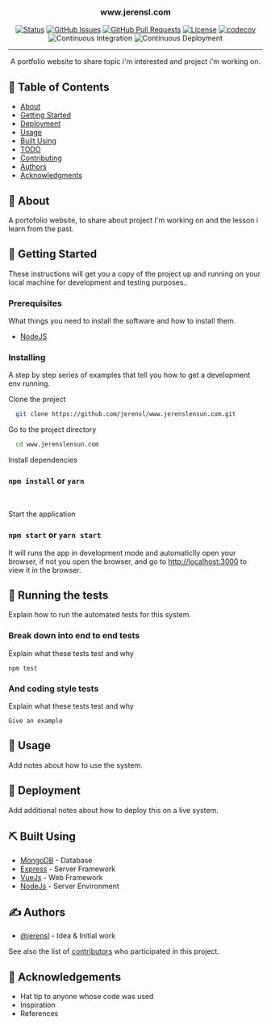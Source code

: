 <h3 align="center">www.jerensl.com</h3>

<div align="center">

  [![Status](https://img.shields.io/badge/status-active-success.svg)]() 
  [![GitHub Issues](https://img.shields.io/github/issues/kylelobo/The-Documentation-Compendium.svg)](https://github.com/jerensl/www.jerenslensun.com/issues)
  [![GitHub Pull Requests](https://img.shields.io/github/issues-pr/kylelobo/The-Documentation-Compendium.svg)](https://github.com/jerensl/www.jerenslensun.com/pulls)
  [![License](https://img.shields.io/badge/license-MIT-blue.svg)](/LICENSE)
  [![codecov](https://codecov.io/gh/jerensl/www.jerenslensun.com/branch/main/graph/badge.svg?token=HSYPO9VBAU)](https://codecov.io/gh/jerensl/www.jerenslensun.com) ![Continuous Integration](https://github.com/jerensl/www.jerenslensun.com/actions/workflows/integration.yml/badge.svg) ![Continuous Deployment](https://github.com/jerensl/www.jerenslensun.com/actions/workflows/deployment.yml/badge.svg)


</div>

---

<p align="center"> A portfolio website to share topic i'm interested and project i'm working on.
    <br> 
</p>


## 📝 Table of Contents
- [About](#about)
- [Getting Started](#getting_started)
- [Deployment](#deployment)
- [Usage](#usage)
- [Built Using](#built_using)
- [TODO](../TODO.md)
- [Contributing](../CONTRIBUTING.md)
- [Authors](#authors)
- [Acknowledgments](#acknowledgement)

## 🧐 About <a name = "about"></a>
A portofolio website, to share about project I'm working on and the lesson i learn from the past.

## 🏁 Getting Started <a name = "getting_started"></a>
These instructions will get you a copy of the project up and running on your local machine for development and testing purposes..

### Prerequisites
What things you need to install the software and how to install them.

- [NodeJS](https://nodejs.org/en/download)

### Installing
A step by step series of examples that tell you how to get a development env running.

Clone the project

```sh
  git clone https://github.com/jerensl/www.jerenslensun.com.git
```

Go to the project directory

```sh
  cd www.jerenslensun.com
```

Install dependencies

### `npm install` or `yarn`
<br>

Start the application
### `npm start` or `yarn start`
It will runs the app in development mode and automaticlly open your browser, if not you open the browser, and go to [http://localhost:3000](http://localhost:3000) to view it in the browser.



## 🔧 Running the tests <a name = "tests"></a>
Explain how to run the automated tests for this system.

### Break down into end to end tests
Explain what these tests test and why

```
npm test
```

### And coding style tests
Explain what these tests test and why

```
Give an example
```

## 🎈 Usage <a name="usage"></a>
Add notes about how to use the system.

## 🚀 Deployment <a name = "deployment"></a>
Add additional notes about how to deploy this on a live system.

## ⛏️ Built Using <a name = "built_using"></a>
- [MongoDB](https://www.mongodb.com/) - Database
- [Express](https://expressjs.com/) - Server Framework
- [VueJs](https://vuejs.org/) - Web Framework
- [NodeJs](https://nodejs.org/en/) - Server Environment

## ✍️ Authors <a name = "authors"></a>
- [@jerensl](https://github.com/jerensl) - Idea & Initial work

See also the list of [contributors](https://github.com/kylelobo/The-Documentation-Compendium/contributors) who participated in this project.

## 🎉 Acknowledgements <a name = "acknowledgement"></a>
- Hat tip to anyone whose code was used
- Inspiration
- References